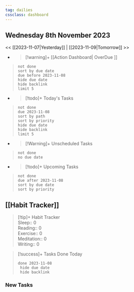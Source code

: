 ```yaml
---
tag: dailies
cssclass: dashboard
---
```

## Wednesday 8th November 2023

<< [[2023-11-07|Yesterday]] | [[2023-11-09|Tomorrow]] >>

- > [!warning]+ [[Action Dashboard| OverDue ]]
> ```tasks
> not done
> sort by due date
> due before 2023-11-08
> hide due date
> hide backlink
> limit 5
> ```

- > [!todo]+ Today's Tasks
> ```tasks
> not done
> due 2023-11-08
> sort by path
> sort by priority
> hide due date
> hide backlink
> limit 5
> ```

- > [!Warning]+ Unscheduled Tasks  
 > ```tasks  
 > not done  
 > no due date

- > [!todo]+ Upcoming Tasks
> ```tasks  
> not done  
> due after 2023-11-08  
> sort by due date
> sort by priority  

## [[Habit Tracker]]
> [!tip]+ Habit Tracker  
> Sleep:: 0  
> Reading:: 0  
> Exercise:: 0  
> Meditation:: 0  
> Writing:: 0


> [!success]+ Tasks Done Today
> ```tasks 
> done 2023-11-08
>  hide due date
>  hide backlink
### New Tasks

